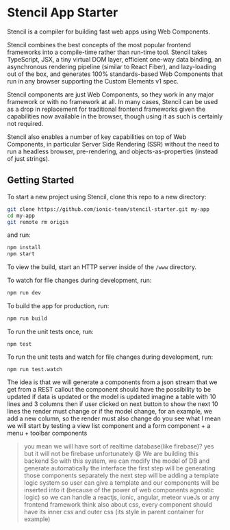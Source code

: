 # Stencil App Starter

Stencil is a compiler for building fast web apps using Web Components.

Stencil combines the best concepts of the most popular frontend frameworks into a compile-time rather than run-time tool.  Stencil takes TypeScript, JSX, a tiny virtual DOM layer, efficient one-way data binding, an asynchronous rendering pipeline (similar to React Fiber), and lazy-loading out of the box, and generates 100% standards-based Web Components that run in any browser supporting the Custom Elements v1 spec.

Stencil components are just Web Components, so they work in any major framework or with no framework at all. In many cases, Stencil can be used as a drop in replacement for traditional frontend frameworks given the capabilities now available in the browser, though using it as such is certainly not required.

Stencil also enables a number of key capabilities on top of Web Components, in particular Server Side Rendering (SSR) without the need to run a headless browser, pre-rendering, and objects-as-properties (instead of just strings).

## Getting Started

To start a new project using Stencil, clone this repo to a new directory:

```bash
git clone https://github.com/ionic-team/stencil-starter.git my-app
cd my-app
git remote rm origin
```

and run:

```bash
npm install
npm start
```

To view the build, start an HTTP server inside of the `/www` directory.

To watch for file changes during development, run:

```bash
npm run dev
```

To build the app for production, run:

```bash
npm run build
```

To run the unit tests once, run:

```
npm test
```

To run the unit tests and watch for file changes during development, run:

```
npm run test.watch
```

The idea is that we will generate a components from a json stream that we get from a REST callout
the component should have the possibility to be updated if data is updated or the model is updated
imagine a table with 10 lines and 3 columns
then if user clicked on next button to show the next 10 lines
the render must change
or if the model change, for an example, we add a new column, so the render must also change
do you see what I mean
we will start by testing a view list component and a form component + a menu + toolbar components
> you mean we will have sort of realtime database(like firebase)?
yes but it will not be firebase unfortunately :smile:
We are building this backend
So with this system,
we can modify the model of DB
and generate automatically the interface
the first step will be generating those components separately
the next step will be adding a template logic system
so user can give a template and our components will be inserted into it (because of the power of web components agnostic logic)
so we can handle a reactjs, ionic, angular, meteor vueJs or any frontend framework
think also about css, every component should have its inner css and outer css (its style in parent container for example)